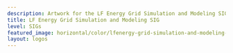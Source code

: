 ```yaml
---
description: Artwork for the LF Energy Grid Simulation and Modeling SIG
title: LF Energy Grid Simulation and Modeling SIG
level: SIGs
featured_image: horizontal/color/lfenergy-grid-simulation-and-modeling-sig-horizontal-color.svg
layout: logos
---
```

